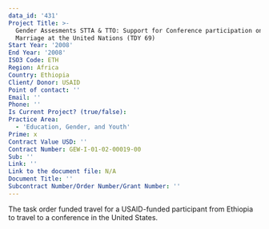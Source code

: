 ```yaml
---
data_id: '431'
Project Title: >-
  Gender Assesments STTA & TTO: Support for Conference participation on Child
  Marriage at the United Nations (TDY 69)
Start Year: '2008'
End Year: '2008'
ISO3 Code: ETH
Region: Africa
Country: Ethiopia
Client/ Donor: USAID
Point of contact: ''
Email: ''
Phone: ''
Is Current Project? (true/false): 
Practice Area:
  - 'Education, Gender, and Youth'
Prime: x
Contract Value USD: ''
Contract Number: GEW-I-01-02-00019-00
Sub: ''
Link: ''
Link to the document file: N/A
Document Title: ''
Subcontract Number/Order Number/Grant Number: ''
---
```


The task order funded travel for a USAID-funded participant from Ethiopia to travel to a conference in the United States.